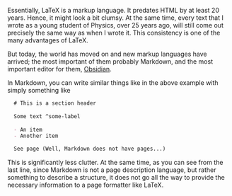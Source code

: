 Essentially, LaTeX is a markup language. It predates HTML by at least 20 years. Hence, it might look a bit clumsy. At the same time, every text that I wrote as a young student of Physics, over 25 years ago, will still come out precisely the same way as when I wrote it. This consistency is one of the many advantages of LaTeX.

But today, the world has moved on and new markup languages have arrived; the most important of them probably Markdown, and the most important editor for them, [Obsidian](https://obsidian.md).

In Markdown, you can write similar things like in the above example with simply something like

```markdown
  # This is a section header
  
  Some text ^some-label
  
  - An item
  - Another item

  See page (Well, Markdown does not have pages...)
```

This is significantly less clutter. At the same time, as you can see from the last line, since Markdown is not a page description language, but rather something to describe a structure, it does not go all the way to provide the necessary information to a page formatter like LaTeX.